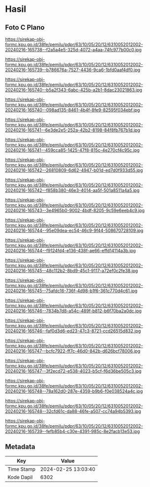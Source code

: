 # Hasil

## Foto C Plano

https://sirekap-obj-formc.kpu.go.id/38fe/pemilu/pdpr/63/10/05/20/12/6310052012002-20240216-165738--f2a5a4e5-325d-4072-a4aa-74fc977b00c0.jpg

https://sirekap-obj-formc.kpu.go.id/38fe/pemilu/pdpr/63/10/05/20/12/6310052012002-20240216-165739--b786676a-7527-4436-9ca6-1bfd0aaf4df0.jpg

https://sirekap-obj-formc.kpu.go.id/38fe/pemilu/pdpr/63/10/05/20/12/6310052012002-20240216-165740--b5a2f343-6abc-425b-a2b1-8dac23021863.jpg

https://sirekap-obj-formc.kpu.go.id/38fe/pemilu/pdpr/63/10/05/20/12/6310052012002-20240216-165740--098ad135-8461-4b4f-8fe9-82595f034ebf.jpg

https://sirekap-obj-formc.kpu.go.id/38fe/pemilu/pdpr/63/10/05/20/12/6310052012002-20240216-165741--6e3de2e5-252a-42b2-8198-84f8fb767b1d.jpg

https://sirekap-obj-formc.kpu.go.id/38fe/pemilu/pdpr/63/10/05/20/12/6310052012002-20240216-165741--459cca85-1425-47f8-815c-4e270cf4c95c.jpg

https://sirekap-obj-formc.kpu.go.id/38fe/pemilu/pdpr/63/10/05/20/12/6310052012002-20240216-165742--26810809-6d62-4947-b01d-ed7d0f933d55.jpg

https://sirekap-obj-formc.kpu.go.id/38fe/pemilu/pdpr/63/10/05/20/12/6310052012002-20240216-165742--f858b380-46e3-4014-aa5f-501a8511a4a5.jpg

https://sirekap-obj-formc.kpu.go.id/38fe/pemilu/pdpr/63/10/05/20/12/6310052012002-20240216-165743--3e4965b0-9002-4bdf-8205-9c59e6eeb4c9.jpg

https://sirekap-obj-formc.kpu.go.id/38fe/pemilu/pdpr/63/10/05/20/12/6310052012002-20240216-165744--95e09dea-ec54-46c9-9f44-508670728109.jpg

https://sirekap-obj-formc.kpu.go.id/38fe/pemilu/pdpr/63/10/05/20/12/6310052012002-20240216-165744--f9124fd4-e136-438f-ae66-effd14114a3b.jpg

https://sirekap-obj-formc.kpu.go.id/38fe/pemilu/pdpr/63/10/05/20/12/6310052012002-20240216-165745--48c112b2-8bd9-45c1-9117-a72ef0c2fe38.jpg

https://sirekap-obj-formc.kpu.go.id/38fe/pemilu/pdpr/63/10/05/20/12/6310052012002-20240216-165745--75afdc16-736f-4d98-b1f6-361c770d4c61.jpg

https://sirekap-obj-formc.kpu.go.id/38fe/pemilu/pdpr/63/10/05/20/12/6310052012002-20240216-165746--7834b7d8-a54c-489f-b812-b6f70ba2a0dc.jpg

https://sirekap-obj-formc.kpu.go.id/38fe/pemilu/pdpr/63/10/05/20/12/6310052012002-20240216-165746--faf0d3d6-ed23-47c3-8721-ccd26515d832.jpg

https://sirekap-obj-formc.kpu.go.id/38fe/pemilu/pdpr/63/10/05/20/12/6310052012002-20240216-165747--bcfc7922-ff7c-46d0-842b-d626bcf78006.jpg

https://sirekap-obj-formc.kpu.go.id/38fe/pemilu/pdpr/63/10/05/20/12/6310052012002-20240216-165747--3f2ecd72-e538-4023-b5cf-f6d36be505c3.jpg

https://sirekap-obj-formc.kpu.go.id/38fe/pemilu/pdpr/63/10/05/20/12/6310052012002-20240216-165748--78a162d0-287e-4359-b9b6-f0e038524a4c.jpg

https://sirekap-obj-formc.kpu.go.id/38fe/pemilu/pdpr/63/10/05/20/12/6310052012002-20240216-165748--32cfd61c-da88-46fe-a507-cc74a94b5393.jpg

https://sirekap-obj-formc.kpu.go.id/38fe/pemilu/pdpr/63/10/05/20/12/6310052012002-20240216-165739--fefb85b4-c30e-4391-985c-8e2facb13e53.jpg


## Metadata

| Key        | Value               |
| ---------- | ------------------- |
| Time Stamp | 2024-02-25 13:03:40 |
| Kode Dapil | 6302                |



